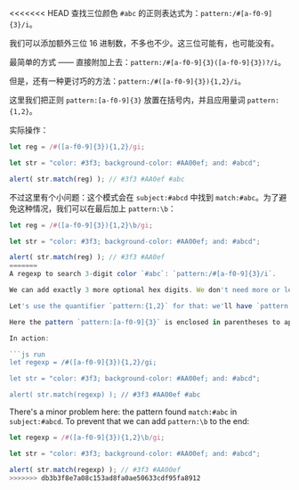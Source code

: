 <<<<<<< HEAD
查找三位颜色 `#abc` 的正则表达式为：`pattern:/#[a-f0-9]{3}/i`。

我们可以添加额外三位 16 进制数，不多也不少。这三位可能有，也可能没有。

最简单的方式 —— 直接附加上去：`pattern:/#[a-f0-9]{3}([a-f0-9]{3})?/i`。

但是，还有一种更讨巧的方法：`pattern:/#([a-f0-9]{3}){1,2}/i`。

这里我们把正则 `pattern:[a-f0-9]{3}` 放置在括号内，并且应用量词 `pattern:{1,2}`。

实际操作：

```js run
let reg = /#([a-f0-9]{3}){1,2}/gi;

let str = "color: #3f3; background-color: #AA00ef; and: #abcd";

alert( str.match(reg) ); // #3f3 #AA0ef #abc
```

不过这里有个小问题：这个模式会在 `subject:#abcd` 中找到 `match:#abc`。为了避免这种情况，我们可以在最后加上 `pattern:\b`：

```js run
let reg = /#([a-f0-9]{3}){1,2}\b/gi;

let str = "color: #3f3; background-color: #AA00ef; and: #abcd";

alert( str.match(reg) ); // #3f3 #AA0ef
=======
A regexp to search 3-digit color `#abc`: `pattern:/#[a-f0-9]{3}/i`.

We can add exactly 3 more optional hex digits. We don't need more or less. The color has either 3 or 6 digits.

Let's use the quantifier `pattern:{1,2}` for that: we'll have `pattern:/#([a-f0-9]{3}){1,2}/i`.

Here the pattern `pattern:[a-f0-9]{3}` is enclosed in parentheses to apply the quantifier `pattern:{1,2}`.

In action:

```js run
let regexp = /#([a-f0-9]{3}){1,2}/gi;

let str = "color: #3f3; background-color: #AA00ef; and: #abcd";

alert( str.match(regexp) ); // #3f3 #AA00ef #abc
```

There's a minor problem here: the pattern found `match:#abc` in `subject:#abcd`. To prevent that we can add `pattern:\b` to the end:

```js run
let regexp = /#([a-f0-9]{3}){1,2}\b/gi;

let str = "color: #3f3; background-color: #AA00ef; and: #abcd";

alert( str.match(regexp) ); // #3f3 #AA00ef
>>>>>>> db3b3f8e7a08c153ad8fa0ae50633cdf95fa8912
```
